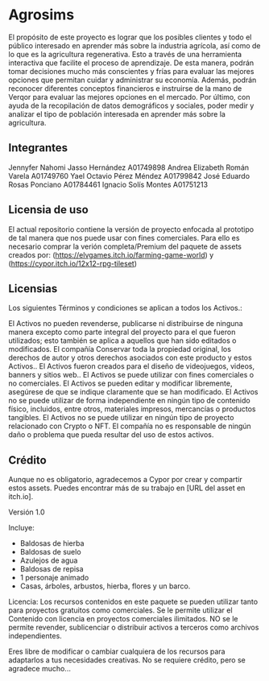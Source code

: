# Agrosims

El propósito de este proyecto es lograr que los posibles clientes y todo el público interesado en aprender más sobre la industria agrícola, así como de lo que es la agricultura regenerativa. Esto a través de una herramienta interactiva que facilite el proceso de aprendizaje. De esta manera, podrán tomar decisiones mucho más conscientes y frías para evaluar las mejores opciones que permitan cuidar y administrar su economía. Además, podrán reconocer diferentes conceptos financieros e instruirse de la mano de Verqor para evaluar las mejores opciones en el mercado. Por último, con ayuda de la recopilación de datos demográficos y sociales, poder medir y analizar el tipo de población interesada en aprender más sobre la agricultura.


## Integrantes 
Jennyfer Nahomi Jasso Hernández
A01749898
Andrea Elizabeth Román Varela 
A01749760
Yael Octavio Pérez Méndez
A01799842
José Eduardo Rosas Ponciano
A01784461
Ignacio Solís Montes
A01751213


## Licensia de uso

El actual repositorio contiene la versión de proyecto enfocada al prototipo de tal manera que nos puede usar con fines comerciales. Para ello es necesario comprar la verión completa/Premium del paquete de assets creados por: (https://elvgames.itch.io/farming-game-world) y (https://cypor.itch.io/12x12-rpg-tileset)



## Licensias

Los siguientes Términos y condiciones se aplican a todos los Activos.:

El Activos no pueden revenderse, publicarse ni distribuirse de ninguna manera excepto como parte integral del proyecto para el que fueron utilizados; esto también se aplica a aquellos que han sido editados o modificados.
El compañía Conservar toda la propiedad original, los derechos de autor y otros derechos asociados con este producto y estos Activos..
El Activos fueron creados para el diseño de videojuegos, videos, banners y sitios web..
El Activos se puede utilizar con fines comerciales o no comerciales.
El Activos se pueden editar y modificar libremente, asegúrese de que se indique claramente que se han modificado.
El Activos no se puede utilizar de forma independiente en ningún tipo de contenido físico, incluidos, entre otros, materiales impresos, mercancías o productos tangibles.
El Activos no se puede utilizar en ningún tipo de proyecto relacionado con Crypto o NFT.
El compañía no es responsable de ningún daño o problema que pueda resultar del uso de estos activos.
## Crédito
Aunque no es obligatorio, agradecemos a Cypor por crear y compartir estos assets. Puedes encontrar más de su trabajo en [URL del asset en itch.io].


Versión 1.0

Incluye:

- Baldosas de hierba
- Baldosas de suelo
- Azulejos de agua
- Baldosas de repisa 
- 1 personaje animado
- Casas, árboles, arbustos, hierba, flores y un barco.

Licencia: Los recursos contenidos en este paquete se pueden utilizar tanto para proyectos gratuitos como comerciales. Se le permite utilizar el Contenido con licencia en proyectos comerciales ilimitados. NO se le permite revender, sublicenciar o distribuir activos a terceros como archivos independientes. 

Eres libre de modificar o cambiar cualquiera de los recursos para adaptarlos a tus necesidades creativas. No se requiere crédito, pero se agradece mucho...


